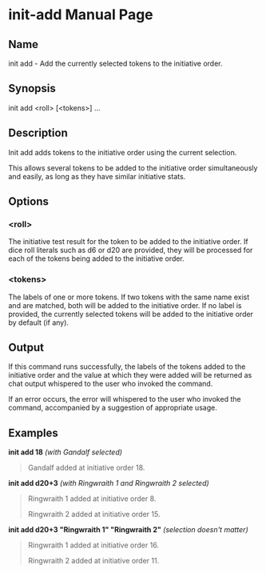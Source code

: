 
# init-add Manual Page

## Name

init add - Add the currently selected tokens to the initiative order.

## Synopsis

init add \<roll\> \[\<tokens\>\] ...

## Description

Init add adds tokens to the initiative order using the current selection.

This allows several tokens to be added to the initiative order simultaneously and easily, as long as they have similar initiative stats.

## Options

### \<roll\>
The initiative test result for the token to be added to the initiative order. If dice roll literals such as d6 or d20 are provided, they will be processed for each of the tokens being added to the initiative order.

### \<tokens\>
The labels of one or more tokens. If two tokens with the same name exist and are matched, both will be added to the initiative order. If no label is provided, the currently selected tokens will be added to the initiative order by default (if any).

## Output

If this command runs successfully, the labels of the tokens added to the initiative order and the value at which they were added will be returned as chat output whispered to the user who invoked the command.

If an error occurs, the error will whispered to the user who invoked the command, accompanied by a suggestion of appropriate usage.

## Examples

**init add 18** *(with Gandalf selected)*

> Gandalf added at initiative order 18.

**init add d20+3** *(with Ringwraith 1 and Ringwraith 2 selected)*

> Ringwraith 1 added at initiative order 8.
>
> Ringwraith 2 added at initiative order 15.

**init add d20+3 "Ringwraith 1" "Ringwraith 2"** *(selection doesn't matter)*

> Ringwraith 1 added at initiative order 16.
>
> Ringwraith 2 added at initiative order 11.